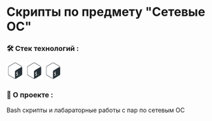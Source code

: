 # Скрипты по предмету "Сетевые ОС"

<h3 align="left">🛠 Стек технологий :</h3>
<a href="https://github.com/search?q=user%3Ahud0shnik&type=repositories" target="_blank">
<img src="https://raw.githubusercontent.com/devicons/devicon/master/icons/bash/bash-original.svg" alt="VS code" width="40" height="40"/></a>
<a href="https://github.com/search?q=user%3Ahud0shnik&type=repositories" target="_blank">
<img src="https://raw.githubusercontent.com/devicons/devicon/master/icons/bash/bash-original.svg" alt="VS code" width="40" height="40"/></a>
<a href="https://github.com/search?q=user%3Ahud0shnik&type=repositories" target="_blank">
<img src="https://raw.githubusercontent.com/devicons/devicon/master/icons/bash/bash-original.svg" alt="VS code" width="40" height="40"/></a>



<h3 align="left">📔 О проекте :</h3>
Bash cкрипты и лабараторные работы с пар по сетевым ОС
